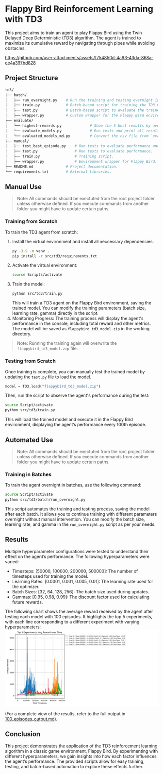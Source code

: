 # Flappy Bird Reinforcement Learning with TD3

This project aims to train an agent to play Flappy Bird using the Twin Delayed Deep Deterministic (TD3) algorithm. The agent is trained to maximize its cumulative reward by navigating through pipes while avoiding obstacles.

https://github.com/user-attachments/assets/f754850d-4a93-43da-868a-ce4a397bd828

## Project Structure
```sh
td3/
├── batch/
│   ├── run_overnight.py    # Run the training and testing overnight in batches.
│   ├── train.py            # Batch-based script for training the TD3 model.
│   ├── test.py             # Batch-based script to evaluate the trained model.
│   ├── wrapper.py          # Custom wrapper for the Flappy Bird environment.
├── evaluate/
│   └── highest-rewards.py             # Show the 5 best results by average values.
│   └── evaluate_models.py             # Run tests and print all results into a csv file
│   └── evaluated_models_md.py         # Convert the csv file from `evaluate_models.py` into markdown compatible table.
├── manual/
│   ├── test_best_episode.py    # Run tests to evaluate performance and visualize the best game at the end. 
│   ├── test.py                 # Run tests to evaluate performance.
│   ├── train.py                # Training script.
│   ├── wrapper.py              # Environment wrapper for Flappy Bird.
├── README.md               # Project documentation.
└── requirements.txt        # External Libraries.
```

## Manual Use

> Note: All commands should be exectuted from the root project folder unless otherwise defined. If you execute commands from another folder you might have to update certain paths.

### Training from Scratch
To train the TD3 agent from scratch:
1. Install the virtual environment and install all neccessary dependencies:
   ```sh
   py -3.9 -m venv .
   pip install -r src/td3/requirements.txt
   ```
2. Activate the virtual environment:
   ```sh
   source Scripts/activate
   ```
3. Train the model:
   ```sh
   python src/td3/train.py
   ```
   This will train a TD3 agent on the Flappy Bird environment, saving the trained model. You can modify the training parameters (batch size, learning rate, gamma) directly in the script.
4. Monitoring Progress:
   The training process will display the agent's performance in the console, including total reward and other metrics. The model will be saved as `flappybird_td3_model.zip` in the working directory.

> Note: Running the training again will overwrite the `flappybird_td3_model.zip` file.

### Testing from Scratch
Once training is complete, you can manually test the trained model by updating the `test.py` file to load the model. 
```python
model = TD3.load("flappybird_td3_model.zip")
```
Then, run the script to observe the agent's performance during the test:
```sh
source Script/activate
python src/td3/train.py
```
This will load the trained model and execute it in the Flappy Bird environment, displaying the agent’s performance every 100th episode.

## Automated Use
> Note: All commands should be exectuted from the root project folder unless otherwise defined. If you execute commands from another folder you might have to update certain paths.

### Training in Batches
To train the agent overnight in batches, use the following command:
   ```sh
   source Script/activate
   python src/td3/batch/run_overnight.py
   ```
This script automates the training and testing process, saving the model after each batch. It allows you to continue training with different parameters overnight without manual intervention. You can modify the batch size, learning rate, and gamma in the `run_overnight.py` script as per your needs.

## Results
Multiple hyperparameter configurations were tested to understand their effect on the agent’s performance. The following hyperparameters were varied:
- Timesteps: [50000, 100000, 200000, 500000]: The number of timesteps used for training the model.
- Learning Rates: [0.0001, 0.001, 0.005, 0.01]: The learning rate used for the optimizer.
- Batch Sizes: [32, 64, 128, 256]: The batch size used during updates.
- Gammas: [0.95, 0.98, 0.99]: The discount factor used for calculating future rewards.

The following chart shows the average reward received by the agent after testing each model with 100 episodes. It highlights the top 5 experiments, with each line corresponding to a different experiment with varying hyperparameters:
![top5-rewards-overview](../../assets/imgs/td3-highest-rewards.png)

(For a complete view of the results, refer to the full output in [100_episodes_output.md](./results/100_episodes_output.md)).

## Conclusion
This project demonstrates the application of the TD3 reinforcement learning algorithm in a classic game environment, Flappy Bird. By experimenting with different hyperparameters, we gain insights into how each factor influences the agent’s performance. The provided scripts allow for easy training, testing, and batch-based automation to explore these effects further.
